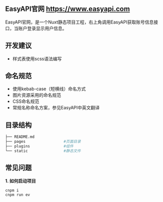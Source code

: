 EasyAPI官网 https://www.easyapi.com
--------

EasyAPI官网，是一个Nuxt静态项目工程，右上角调用EasyAPI获取账号信息接口，当账户登录显示用户信息。

## 开发建议

- 样式表使用scss语法编写

## 命名规范

- 使用kebab-case（短横线）命名方式
- 图片资源采用的命名规范
- CSS命名规范
- 常规名称命名方案，参见EasyAPI中英文翻译

## 目录结构

``` bash
├── README.md
├── pages                 #页面目录
├── plugins               #组件
└── static                #静态文件

```

## 常见问题

**1. 如何启动项目**

    cnpm i
    cnpm run ev
